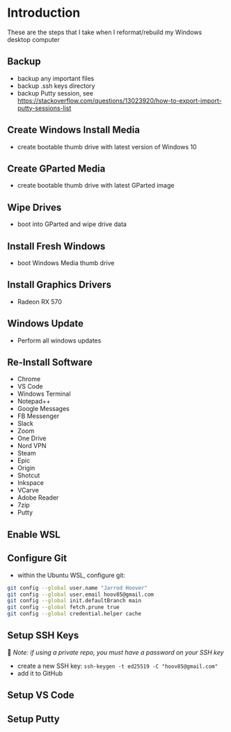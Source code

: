 # Introduction
These are the steps that I take when I reformat/rebuild my Windows desktop computer

## Backup
- backup any important files
- backup .ssh keys directory
- backup Putty session, see https://stackoverflow.com/questions/13023920/how-to-export-import-putty-sessions-list

## Create Windows Install Media
- create bootable thumb drive with latest version of Windows 10

## Create GParted Media
- create bootable thumb drive with latest GParted image

## Wipe Drives
- boot into GParted and wipe drive data

## Install Fresh Windows
- boot Windows Media thumb drive

## Install Graphics Drivers
- Radeon RX 570

## Windows Update
- Perform all windows updates

## Re-Install Software
- Chrome
- VS Code
- Windows Terminal
- Notepad++
- Google Messages
- FB Messenger
- Slack
- Zoom
- One Drive
- Nord VPN
- Steam
- Epic
- Origin
- Shotcut
- Inkspace
- VCarve
- Adobe Reader
- 7zip
- Putty

## Enable WSL

## Configure Git
- within the Ubuntu WSL, configure git:
```bash
git config --global user.name "Jarrod Hoover"
git config --global user.email hoov85@gmail.com
git config --global init.defaultBranch main
git config --global fetch.prune true
git config --global credential.helper cache
```

## Setup SSH Keys
📔 *Note: if using a private repo, you must have a password on your SSH key*

- create a new SSH key: ```ssh-keygen -t ed25519 -C "hoov85@gmail.com"```
- add it to GitHub

## Setup VS Code

## Setup Putty

